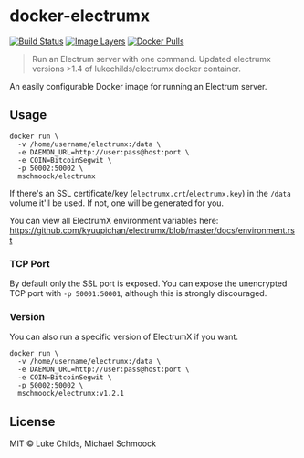 
# docker-electrumx

[![Build Status](https://travis-ci.org/m-schmoock/docker-electrumx.svg?branch=master)](https://travis-ci.org/m-schmoock/docker-electrumx)
[![Image Layers](https://images.microbadger.com/badges/image/mschmoock/electrumx:latest.svg)](https://microbadger.com/images/mschmoock/electrumx:latest)
[![Docker Pulls](https://img.shields.io/docker/pulls/mschmoock/electrumx.svg)](https://hub.docker.com/r/mschmoock/electrumx/)

> Run an Electrum server with one command.
> Updated electrumx versions >1.4 of lukechilds/electrumx docker container.


An easily configurable Docker image for running an Electrum server.

## Usage

```
docker run \
  -v /home/username/electrumx:/data \
  -e DAEMON_URL=http://user:pass@host:port \
  -e COIN=BitcoinSegwit \
  -p 50002:50002 \
  mschmoock/electrumx
```

If there's an SSL certificate/key (`electrumx.crt`/`electrumx.key`) in the `/data` volume it'll be used. If not, one will be generated for you.

You can view all ElectrumX environment variables here: https://github.com/kyuupichan/electrumx/blob/master/docs/environment.rst

### TCP Port

By default only the SSL port is exposed. You can expose the unencrypted TCP port with `-p 50001:50001`, although this is strongly discouraged.

### Version

You can also run a specific version of ElectrumX if you want.

```
docker run \
  -v /home/username/electrumx:/data \
  -e DAEMON_URL=http://user:pass@host:port \
  -e COIN=BitcoinSegwit \
  -p 50002:50002 \
  mschmoock/electrumx:v1.2.1
```

## License

MIT © Luke Childs, Michael Schmoock
